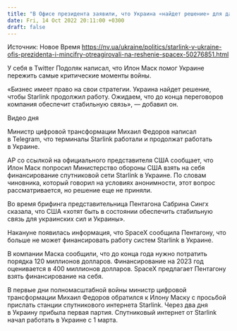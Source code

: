 ```yaml
---
title: "В Офисе президента заявили, что Украина «найдет решение» для дальнейшей работы Starlink"
date: Fri, 14 Oct 2022 20:11:00 +0300
draft: false
---
```

Источник: Новое Время https://nv.ua/ukraine/politics/starlink-v-ukraine-ofis-prezidenta-i-mincifry-otreagirovali-na-reshenie-spacex-50276851.html


 У себя в Twitter Подоляк написал, что Илон Маск помог Украине пережить самые критические моменты войны.

«Бизнес имеет право на свои стратегии. Украина найдет решение, чтобы Starlink продолжил работу. Ожидаем, что до конца переговоров компания обеспечит стабильную связь», — добавил он.

 Видео дня   

Министр цифровой трансформации Михаил Федоров написал в Telegram, что терминалы Starlink работали и продолжат работать в Украине.

AP со ссылкой на официального представителя США сообщает, что Илон Маск попросил Министерство обороны США взять на себя финансирование спутниковой сети Starlink в Украине. По словам чиновника, который говорил на условиях анонимности, этот вопрос рассматривается, но решение еще не приняли.

Во время брифинга представительница Пентагона Сабрина Сингх сказала, что США «хотят быть в состоянии обеспечить стабильную связь для украинских сил и Украины».

Накануне появилась информация, что SpaceX сообщила Пентагону, что больше не может финансировать работу систем Starlink в Украине.

В компании Маска сообщили, что до конца года нужно потратить порядка 120 миллионов долларов. Финансирование на 2023 год оценивается в 400 миллионов долларов. SpaceX предлагает Пентагону взять финансирование на себя.

 В первые дни полномасштабной войны министр цифровой трансформации Михаил Федоров обратился к Илону Маску с просьбой прислать станции спутникового интернета Starlink. Через два дня в Украину прибыла первая партия. Спутниковый интернет от Starlink начал работать в Украине с 1 марта.
